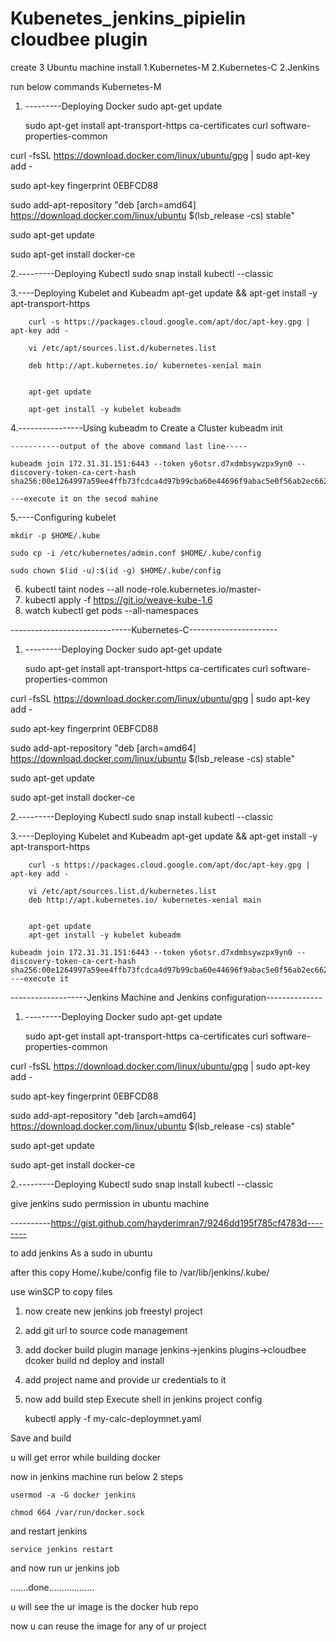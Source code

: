 # Kubenetes_jenkins_pipielin cloudbee plugin
create 3 Ubuntu machine
install
1.Kubernetes-M
2.Kubernetes-C
2.Jenkins

run below commands Kubernetes-M

1.  ---------Deploying Docker
        sudo apt-get update

	sudo apt-get install apt-transport-https ca-certificates curl software-properties-common

curl -fsSL https://download.docker.com/linux/ubuntu/gpg | sudo apt-key add -

sudo apt-key fingerprint 0EBFCD88

sudo add-apt-repository "deb [arch=amd64] https://download.docker.com/linux/ubuntu $(lsb_release -cs) stable"

sudo apt-get update

sudo apt-get install docker-ce


2.---------Deploying Kubectl
        sudo snap install kubectl --classic

3.----Deploying Kubelet and Kubeadm
        apt-get update && apt-get install -y apt-transport-https

        curl -s https://packages.cloud.google.com/apt/doc/apt-key.gpg | apt-key add -

        vi /etc/apt/sources.list.d/kubernetes.list
	
        deb http://apt.kubernetes.io/ kubernetes-xenial main
        

        apt-get update
	
        apt-get install -y kubelet kubeadm

4.----------------Using kubeadm to Create a Cluster
        kubeadm init
	
	-----------output of the above command last line-----
	
	kubeadm join 172.31.31.151:6443 --token y6otsr.d7xdmbsywzpx9yn0 --discovery-token-ca-cert-hash sha256:00e1264997a59ee4ffb73fcdca4d97b99cba60e44696f9abac5e0f56ab2ec662
	
	---execute it on the secod mahine
5.----Configuring kubelet
        
	mkdir -p $HOME/.kube
        
	sudo cp -i /etc/kubernetes/admin.conf $HOME/.kube/config
        
	sudo chown $(id -u):$(id -g) $HOME/.kube/config

6.  kubectl taint nodes --all node-role.kubernetes.io/master-
7.  kubectl apply -f https://git.io/weave-kube-1.6
8.  watch kubectl get pods --all-namespaces


------------------------------Kubernetes-C----------------------

1.  ---------Deploying Docker
        sudo apt-get update

	sudo apt-get install apt-transport-https ca-certificates curl software-properties-common

curl -fsSL https://download.docker.com/linux/ubuntu/gpg | sudo apt-key add -

sudo apt-key fingerprint 0EBFCD88

sudo add-apt-repository "deb [arch=amd64] https://download.docker.com/linux/ubuntu $(lsb_release -cs) stable"

sudo apt-get update

sudo apt-get install docker-ce


2.---------Deploying Kubectl
        sudo snap install kubectl --classic

3.----Deploying Kubelet and Kubeadm
        apt-get update && apt-get install -y apt-transport-https

        curl -s https://packages.cloud.google.com/apt/doc/apt-key.gpg | apt-key add -

        vi /etc/apt/sources.list.d/kubernetes.list
        deb http://apt.kubernetes.io/ kubernetes-xenial main
        

        apt-get update
        apt-get install -y kubelet kubeadm

	kubeadm join 172.31.31.151:6443 --token y6otsr.d7xdmbsywzpx9yn0 --discovery-token-ca-cert-hash sha256:00e1264997a59ee4ffb73fcdca4d97b99cba60e44696f9abac5e0f56ab2ec662
	---execute it



-------------------Jenkins Machine and Jenkins configuration--------------

1.  ---------Deploying Docker
        sudo apt-get update

	sudo apt-get install apt-transport-https ca-certificates curl software-properties-common

curl -fsSL https://download.docker.com/linux/ubuntu/gpg | sudo apt-key add -

sudo apt-key fingerprint 0EBFCD88

sudo add-apt-repository "deb [arch=amd64] https://download.docker.com/linux/ubuntu $(lsb_release -cs) stable"

sudo apt-get update

sudo apt-get install docker-ce


2.---------Deploying Kubectl
        sudo snap install kubectl --classic


give jenkins sudo permission in ubuntu machine

----------https://gist.github.com/hayderimran7/9246dd195f785cf4783d--------

to add jenkins As a sudo in ubuntu

after this copy Home/.kube/config file to /var/lib/jenkins/.kube/

use winSCP to copy files

1. now create new jenkins job freestyl project
2. add git url to source code management
3. add docker build plugin manage jenkins->jenkins plugins->cloudbee dcoker build nd deploy 
   and install
4. add project name and provide ur credentials to it
5. now add build step Execute shell in jenkins project config
	
	kubectl apply -f my-calc-deploymnet.yaml

Save and build

u will get error while building docker


now in jenkins machine run below 2 steps
	
	usermod -a -G docker jenkins
	
	chmod 664 /var/run/docker.sock

and restart jenkins
	
	service jenkins restart

and now run ur jenkins job

.......done..................

u will see the ur image is the docker hub repo

now u can reuse the image for any of ur project
